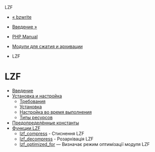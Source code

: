 LZF

-   [« bzwrite](function.bzwrite.html)
    
-   [Введение »](intro.lzf.html)
    
-   [PHP Manual](index.html)
    
-   [Модули для сжатия и архивации](refs.compression.html)
    
-   LZF
    

# LZF

-   [Введение](intro.lzf.html)
-   [Установка и настройка](lzf.setup.html)
    -   [Требования](lzf.requirements.html)
    -   [Установка](lzf.installation.html)
    -   [Настройка во время выполнения](lzf.configuration.html)
    -   [Типы ресурсов](lzf.resources.html)
-   [Предопределённые константы](lzf.constants.html)
-   [Функции LZF](ref.lzf.html)
    -   [lzf\_compress](function.lzf-compress.html) - Стиснення LZF
    -   [lzf\_decompress](function.lzf-decompress.html) - Розархівація LZF
    -   [lzf\_optimized\_for](function.lzf-optimized-for.html) — Визначає режим оптимізації модуля LZF